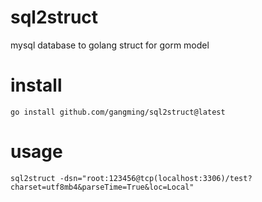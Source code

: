 # sql2struct
mysql database to golang struct for gorm model

# install
```shell
go install github.com/gangming/sql2struct@latest
```



# usage
```shell
sql2struct -dsn="root:123456@tcp(localhost:3306)/test?charset=utf8mb4&parseTime=True&loc=Local"
```

